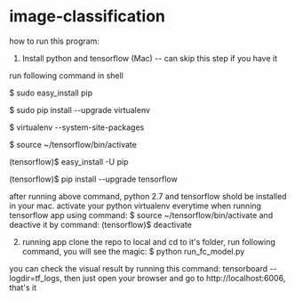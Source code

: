 # image-classification
how to run this program:
1. Install python and tensorflow (Mac) -- can skip this step if you have it

run following command in shell

$ sudo easy_install pip

$ sudo pip install --upgrade virtualenv

$ virtualenv --system-site-packages

$ source ~/tensorflow/bin/activate

(tensorflow)$ easy_install -U pip

(tensorflow)$ pip install --upgrade tensorflow 

after running above command, python 2.7 and tensorflow shold be installed in your mac. activate your python virtualenv everytime
when running tensorflow app using command: $ source ~/tensorflow/bin/activate and deactive it by command: (tensorflow)$ deactivate


2. running app
clone the repo to local and cd to it's folder, run following command, you will see the magic:
$ python run_fc_model.py

you can check the visual result by running this command: tensorboard --logdir=tf_logs, then just open your browser and go to
http://localhost:6006, that's it
